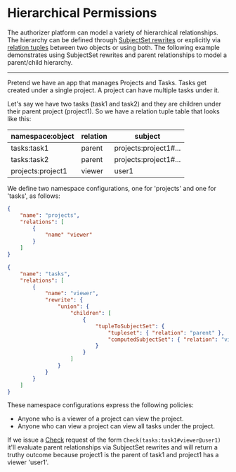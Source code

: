 
# Hierarchical Permissions
The authorizer platform can model a variety of hierarchical relationships. The hierarchy can be defined through [SubjectSet rewrites](../concepts/namespaces#subject-set-rewrites) or
explicitly via [relation tuples](../concepts/relation-tuples) between two objects or using both. The following example demonstrates using SubjectSet rewrites and parent relationships to model a parent/child hierarchy.

----

Pretend we have an app that manages Projects and Tasks. Tasks get created under a single project. A project can have multiple tasks under it. 

Let's say we have two tasks (task1 and task2) and they are children under their parent project (project1). So we have a relation tuple table that looks like this:

| namespace:object  | relation | subject               |
|-------------------|----------|-----------------------|
| tasks:task1       | parent   | projects:project1#... |
| tasks:task2       | parent   | projects:project1#... |
| projects:project1 | viewer   | user1                 |

We define two namespace configurations, one for 'projects' and one for 'tasks', as follows:
```json
{
    "name": "projects",
    "relations": [
        {
            "name" "viewer"
        }
    ]
}

{
    "name": "tasks",
    "relations": [
        {
            "name": "viewer",
            "rewrite": {
                "union": {
                    "children": [
                        {
                            "tupleToSubjectSet": {
                                "tupleset": { "relation": "parent" },
                                "computedSubjectSet": { "relation": "viewer" }
                            }
                        }
                    ]
                }
            }
        }
    ]
}
```

These namespace configurations express the following policies:
* Anyone who is a viewer of a project can view the project.
* Anyone who can view a project can view all tasks under the project.

If we issue a [Check](../../api-reference/check-service#check) request of the form `Check(tasks:task1#viewer@user1)` it'll evaluate parent relationships via SubjectSet rewrites and
will return a truthy outcome because project1 is the parent of task1 and project1 has a viewer 'user1'.